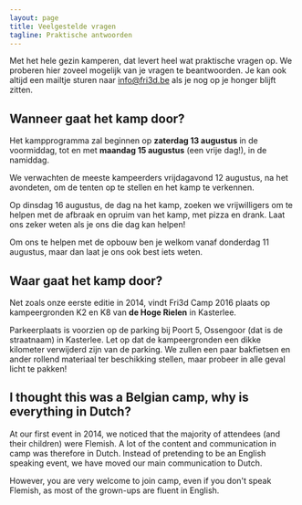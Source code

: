 ```yaml
---
layout: page
title: Veelgestelde vragen
tagline: Praktische antwoorden
---
```


Met het hele gezin kamperen, dat levert heel wat praktische vragen op. We
proberen hier zoveel mogelijk van je vragen te beantwoorden. Je kan ook altijd
een mailtje sturen naar [info@fri3d.be](mailto:info@fri3d.be) als je nog op je
honger blijft zitten.

## Wanneer gaat het kamp door?

Het kampprogramma zal beginnen op **zaterdag 13 augustus** in de voormiddag,
tot en met **maandag 15 augustus** (een vrije dag!), in de namiddag.

We verwachten de meeste kampeerders vrijdagavond 12 augustus, na het avondeten,
om de tenten op te stellen en het kamp te verkennen.

Op dinsdag 16 augustus, de dag na het kamp, zoeken we vrijwilligers om te
helpen met de afbraak en opruim van het kamp, met pizza en drank. Laat ons
zeker weten als je ons die dag kan helpen!

Om ons te helpen met de opbouw ben je welkom vanaf donderdag 11 augustus, maar
dan laat je ons ook best iets weten.
      
## Waar gaat het kamp door?

Net zoals onze eerste editie in 2014, vindt Fri3d Camp 2016 plaats op
kampeergronden K2 en K8 van **de Hoge Rielen** in Kasterlee.

Parkeerplaats is voorzien op de parking bij Poort 5, Ossengoor (dat is de
straatnaam) in Kasterlee. Let op dat de kampeergronden een dikke kilometer
verwijderd zijn van de parking. We zullen een paar bakfietsen en ander rollend
materiaal ter beschikking stellen, maar probeer in alle geval licht te
pakken!
      
## I thought this was a Belgian camp, why is everything in Dutch?

At our first event in 2014, we noticed that the majority of attendees (and
their children) were Flemish. A lot of the content and communication in camp
was therefore in Dutch. Instead of pretending to be an English speaking event,
we have moved our main communication to Dutch.

However, you are very welcome to join camp, even if you don't speak Flemish, as
most of the grown-ups are fluent in English.

<br><br><br><br>